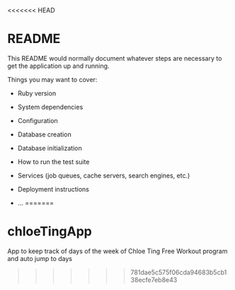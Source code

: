 <<<<<<< HEAD
# README

This README would normally document whatever steps are necessary to get the
application up and running.

Things you may want to cover:

* Ruby version

* System dependencies

* Configuration

* Database creation

* Database initialization

* How to run the test suite

* Services (job queues, cache servers, search engines, etc.)

* Deployment instructions

* ...
=======
# chloeTingApp
App to keep track of days of the week of Chloe Ting Free Workout program and auto jump to days
>>>>>>> 781dae5c575f06cda94683b5cb138ecfe7eb8e43
